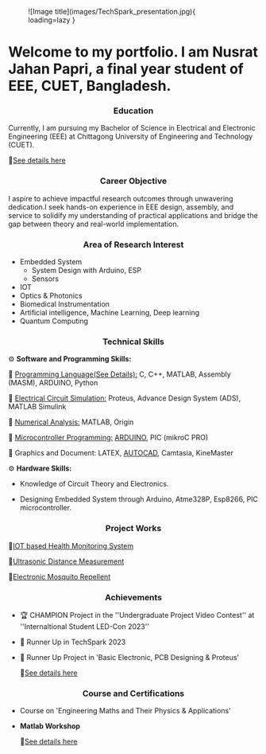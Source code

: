 <figure markdown="span">
![Image title](images/TechSpark_presentation.jpg){ loading=lazy }
  <figcaption></figcaption>
</figure>


# Welcome to my portfolio. I am **Nusrat Jahan Papri**, a final year student of EEE, CUET, Bangladesh. 


<h3 style= "text-align: center"> <b> Education </b>  </h3>

Currently, I am pursuing my Bachelor of Science in Electrical and Electronic Engineering (EEE) at Chittagong University of Engineering and Technology (CUET).

🔗[See details here](https://nusrat008.github.io/Portfolio/Education)

<h3 style= "text-align: center"> <b> Career Objective
 </b>  </h3>

I aspire to achieve impactful research outcomes through unwavering dedication.I seek hands-on experience in EEE design, assembly, and service to solidify my understanding of practical applications and bridge the gap between theory and real-world implementation.


<h3 style= "text-align: center"> <b>Area of Research Interest
 </b>  </h3>

- Embedded System
   - System Design with Arduino, ESP
   - Sensors
- IOT
- Optics & Photonics
- Biomedical Instrumentation
- Artificial intelligence, Machine Learning, Deep learning
- Quantum Computing

<h3 style= "text-align: center"> <b> Technical Skills
 </b>  </h3>

⚙️ **Software and Programming Skills:**

   
   🔹 [Programming Language(See Details):](https://nusrat008.github.io/Portfolio/CplusPlus/) C, C++, MATLAB, Assembly (MASM), ARDUINO, Python 
  

   🔹 [Electrical Circuit Simulation:](https://nusrat008.github.io/Portfolio/circuit-simulation/) Proteus, Advance Design System (ADS), MATLAB Simulink
 
   
   🔹 [Numerical Analysis:](https://nusrat008.github.io/Portfolio/numerical-matlab/) MATLAB, Origin

  
   🔹 [Microcontroller Programming:](https://nusrat008.github.io/Portfolio/basic-arduino/) [ARDUINO](https://nusrat008.github.io/Portfolio/basic-arduino/), PIC (mikroC PRO)


   🔹 Graphics and Document: LATEX, [AUTOCAD](https://nusrat008.github.io/Portfolio/transformer-design/), Camtasia, KineMaster



⚙️ **Hardware Skills:** 

- Knowledge of Circuit Theory and Electronics. 

- Designing Embedded System through Arduino, Atme328P, Esp8266, PIC microcontroller.


<h3 style= "text-align: center"> <b> Project Works 
 </b>  </h3>

  🔗[IOT based Health Monitoring System](https://nusrat008.github.io/Portfolio/iot-based-health-monitoring/)

  🔗[Ultrasonic Distance Measurement](https://nusrat008.github.io/Portfolio/ultrasonic-distance-measurement/)

  🔗[Electronic Mosquito Repellent](https://nusrat008.github.io/Portfolio/Mosquito-repellent-ckt/)

<h3 style= "text-align: center"> <b> Achievements
 </b>  </h3>

- 🏆 CHAMPION    Project in the ''Undergraduate Project Video Contest'' at ''Internaltional Student LED-Con 2023''
- 🏅 Runner Up  in TechSpark 2023
- 🏅 Runner Up Project in 'Basic Electronic, PCB Designing  & Proteus'
 
  🔗[See details here](https://nusrat008.github.io/Portfolio/achievements/)


<h3 style= "text-align: center"> <b> Course and Certifications
 </b>  </h3>

- Course on 'Engineering Maths and Their Physics & Applications'
- **Matlab Workshop**
 
  🔗[See details here](https://nusrat008.github.io/Portfolio/course-and-certification/)



